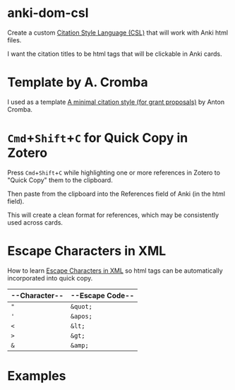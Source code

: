 # anki-dom-csl

Create a custom [Citation Style Language (CSL)](https://citationstyles.org/) that will work with Anki html files.

I want the citation titles to be html <a> tags that will be clickable in Anki cards.

# Template by A. Cromba

I used as a template [A minimal citation style (for grant proposals)](https://anton.cromba.ch/2016/02/07/a-minimal-citation-stylefor-grant-proposals/) by Anton Cromba.

# `Cmd`+`Shift`+`C` for Quick Copy in Zotero

Press `Cmd`+`Shift`+`C` while highlighting one or more references in Zotero to "Quick Copy" them to the clipboard.

Then paste from the clipboard into the References field of Anki (in the html field).

This will create a clean format for references, which may be consistently used across cards.

# Escape Characters in XML

How to learn [Escape Characters in XML](https://stackoverflow.com/questions/1091945/what-characters-do-i-need-to-escape-in-xml-documents) so html tags can be automatically incorporated into quick copy.

|--Character--|--Escape Code--|
|--|--|
|`"`|`&quot;`|
|`'`|`&apos;`|
|`<`|`&lt;`|
|`>`|`&gt;`|
|`&`|`&amp;`|

# Examples


